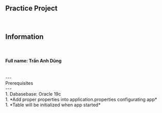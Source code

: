 <a>Practice Project</a>
<br/>
---
<br/>
<h2>Information</h2>
<br/>
<h4>Full name: Trần Anh Dũng</h4>
<br/>
---
<br/>
<a>Prerequisites</a>
<br/>
---
<br/>
1. Dabasebase: Oracle 19c<br/>
1. *Add proper properties into application.properties configurating app* <br/>
1. *Table will be initialized when app started* <br/>


